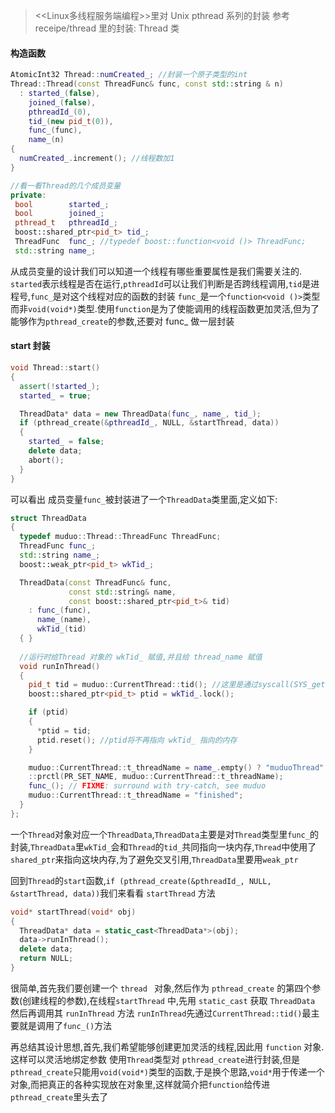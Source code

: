 > <<Linux多线程服务端编程>>里对 Unix pthread 系列的封装
参考 receipe/thread 里的封装: Thread 类
#### 构造函数
```cpp
AtomicInt32 Thread::numCreated_; //封装一个原子类型的int
Thread::Thread(const ThreadFunc& func, const std::string & n)
  : started_(false),
    joined_(false),
    pthreadId_(0),
    tid_(new pid_t(0)),
    func_(func),
    name_(n)
{
  numCreated_.increment(); //线程数加1
}

//看一看Thread的几个成员变量
private:                       
 bool        started_;
 bool        joined_;
 pthread_t   pthreadId_;
 boost::shared_ptr<pid_t> tid_;
 ThreadFunc  func_; //typedef boost::function<void ()> ThreadFunc;
 std::string name_;
```
从成员变量的设计我们可以知道一个线程有哪些重要属性是我们需要关注的. `started`表示线程是否在运行,`pthreadId`可以让我们判断是否跨线程调用,`tid`是进程号,`func_`是对这个线程对应的函数的封装
`func_`是一个`function<void ()>`类型而非`void(void*)`类型.使用`function`是为了使能调用的线程函数更加灵活,但为了能够作为`pthread_create`的参数,还要对 func_ 做一层封装

#### start 封装
```cpp
void Thread::start()
{
  assert(!started_);
  started_ = true;

  ThreadData* data = new ThreadData(func_, name_, tid_);
  if (pthread_create(&pthreadId_, NULL, &startThread, data))
  {
    started_ = false;
    delete data;
    abort();
  }
}
```
可以看出 成员变量`func_`被封装进了一个`ThreadData`类里面,定义如下:
```cpp
struct ThreadData
{
  typedef muduo::Thread::ThreadFunc ThreadFunc;
  ThreadFunc func_;
  std::string name_;
  boost::weak_ptr<pid_t> wkTid_;

  ThreadData(const ThreadFunc& func,
             const std::string& name,
             const boost::shared_ptr<pid_t>& tid)
    : func_(func),
      name_(name),
      wkTid_(tid)
  { }
    
  //运行时给Thread 对象的 wkTid_ 赋值,并且给 thread_name 赋值
  void runInThread()
  {
    pid_t tid = muduo::CurrentThread::tid(); //这里是通过syscall(SYS_gettid),它会返回一个系统唯一的线程号
    boost::shared_ptr<pid_t> ptid = wkTid_.lock();

    if (ptid)
    {
      *ptid = tid;
      ptid.reset(); //ptid将不再指向 wkTid_ 指向的内存
    }

    muduo::CurrentThread::t_threadName = name_.empty() ? "muduoThread" : name_.c_str();
    ::prctl(PR_SET_NAME, muduo::CurrentThread::t_threadName);
    func_(); // FIXME: surround with try-catch, see muduo
    muduo::CurrentThread::t_threadName = "finished";
  }
};
```
一个`Thread`对象对应一个`ThreadData`,`ThreadData`主要是对`Thread`类型里`func_`的封装,`ThreadData`里`wkTid_`会和`Thread`的`tid_`共同指向一块内存,`Thread`中使用了`shared_ptr`来指向这块内存,为了避免交叉引用,`ThreadData`里要用`weak_ptr`

回到`Thread`的`start`函数,`if (pthread_create(&pthreadId_, NULL, &startThread, data))`我们来看看 `startThread` 方法
```cpp
void* startThread(void* obj)
{
  ThreadData* data = static_cast<ThreadData*>(obj);
  data->runInThread();
  delete data;
  return NULL;
}
```
很简单,首先我们要创建一个 `thread ` 对象,然后作为 `pthread_create` 的第四个参数(创建线程的参数),在线程`startThread` 中,先用 `static_cast` 获取 `ThreadData` 然后再调用其 `runInThread` 方法
`runInThread`先通过`CurrentThread::tid()`最主要就是调用了`func_()`方法

再总结其设计思想,首先,我们希望能够创建更加灵活的线程,因此用 `function` 对象.这样可以灵活地绑定参数
使用`Thread`类型对 `pthread_create`进行封装,但是`pthread_create`只能用`void(void*)`类型的函数,于是换个思路,`void*`用于传递一个对象,而把真正的各种实现放在对象里,这样就简介把`function`给传进 `pthread_create`里头去了
